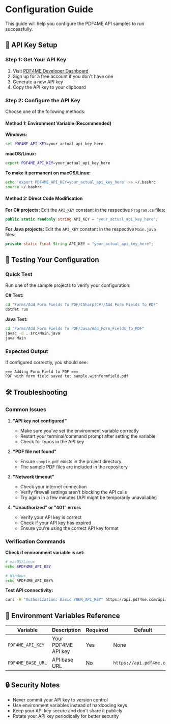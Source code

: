 # Configuration Guide

This guide will help you configure the PDF4ME API samples to run successfully.

## 🔑 API Key Setup

### Step 1: Get Your API Key

1. Visit [PDF4ME Developer Dashboard](https://dev.pdf4me.com/dashboard/#/api-keys/)
2. Sign up for a free account if you don't have one
3. Generate a new API key
4. Copy the API key to your clipboard

### Step 2: Configure the API Key

Choose one of the following methods:

#### Method 1: Environment Variable (Recommended)

**Windows:**
```cmd
set PDF4ME_API_KEY=your_actual_api_key_here
```

**macOS/Linux:**
```bash
export PDF4ME_API_KEY=your_actual_api_key_here
```

**To make it permanent on macOS/Linux:**
```bash
echo 'export PDF4ME_API_KEY=your_actual_api_key_here' >> ~/.bashrc
source ~/.bashrc
```

#### Method 2: Direct Code Modification

**For C# projects:**
Edit the `API_KEY` constant in the respective `Program.cs` files:

```csharp
public static readonly string API_KEY = "your_actual_api_key_here";
```

**For Java projects:**
Edit the `API_KEY` constant in the respective `Main.java` files:

```java
private static final String API_KEY = "your_actual_api_key_here";
```

## 🧪 Testing Your Configuration

### Quick Test

Run one of the sample projects to verify your configuration:

**C# Test:**
```bash
cd "Forms/Add Form Fields To PDF/CSharp(C#)/Add Form Fields To PDF"
dotnet run
```

**Java Test:**
```bash
cd "Forms/Add Form Fields To PDF/Java/Add_Form_Fields_To_PDF"
javac -d . src/Main.java
java Main
```

### Expected Output

If configured correctly, you should see:
```
=== Adding Form Field to PDF ===
PDF with form field saved to: sample.withformfield.pdf
```

## 🛠️ Troubleshooting

### Common Issues

1. **"API key not configured"**
   - Make sure you've set the environment variable correctly
   - Restart your terminal/command prompt after setting the variable
   - Check for typos in the API key

2. **"PDF file not found"**
   - Ensure `sample.pdf` exists in the project directory
   - The sample PDF files are included in the repository

3. **"Network timeout"**
   - Check your internet connection
   - Verify firewall settings aren't blocking the API calls
   - Try again in a few minutes (API might be temporarily unavailable)

4. **"Unauthorized" or "401" errors**
   - Verify your API key is correct
   - Check if your API key has expired
   - Ensure you're using the correct API key format

### Verification Commands

**Check if environment variable is set:**
```bash
# macOS/Linux
echo $PDF4ME_API_KEY

# Windows
echo %PDF4ME_API_KEY%
```

**Test API connectivity:**
```bash
curl -H "Authorization: Basic YOUR_API_KEY" https://api.pdf4me.com/api/v2/health
```

## 📝 Environment Variables Reference

| Variable | Description | Required | Default |
|----------|-------------|----------|---------|
| `PDF4ME_API_KEY` | Your PDF4ME API key | Yes | None |
| `PDF4ME_BASE_URL` | API base URL | No | `https://api.pdf4me.com/` |

## 🔒 Security Notes

- Never commit your API key to version control
- Use environment variables instead of hardcoding keys
- Keep your API key secure and don't share it publicly
- Rotate your API key periodically for better security 